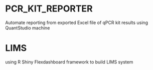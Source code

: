 # PCR_KIT_REPORTER
Automate reporting from exported Excel file of qPCR kit results using QuantStudio machine

# LIMS
using R Shiny Flexdashboard framework to build LIMS system
